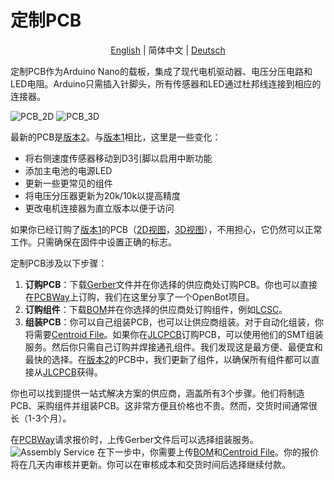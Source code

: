 # 定制PCB

<p align="center">
    <a href="README.md">English</a> |
    <span>简体中文</span> |
    <a href="README.de-DE.md">Deutsch</a>
</p>

定制PCB作为Arduino Nano的载板，集成了现代电机驱动器、电压分压电路和LED电阻。Arduino只需插入针脚头，所有传感器和LED通过杜邦线连接到相应的连接器。

![PCB_2D](../../../docs/images/pcb_2d_v2.png)
![PCB_3D](../../../docs/images/pcb_3d_v2.png)

最新的PCB是[版本2](v2)。与[版本1](v1)相比，这里是一些变化：

- 将右侧速度传感器移动到D3引脚以启用中断功能
- 添加主电池的电源LED
- 更新一些更常见的组件
- 将电压分压器更新为20k/10k以提高精度
- 更改电机连接器为直立版本以便于访问

如果你已经订购了[版本1](v1)的PCB（[2D视图](../../../docs/images/pcb_2d_v1.png)，[3D视图](../../../docs/images/pcb_3d_v1.png)），不用担心，它仍然可以正常工作。只需确保在固件中设置正确的标志。

定制PCB涉及以下步骤：

1) **订购PCB**：下载[Gerber](v2/gerber_v2.zip)文件并在你选择的供应商处订购PCB。你也可以直接在[PCBWay](https://www.pcbway.com/project/shareproject/OpenBot__Turning_Smartphones_into_Robots.html)上订购，我们在这里分享了一个OpenBot项目。
2) **订购组件**：下载[BOM](v2/BOM_v2.csv)并在你选择的供应商处订购组件，例如[LCSC](https://lcsc.com)。
3) **组装PCB**：你可以自己组装PCB，也可以让供应商组装。对于自动化组装，你将需要[Centroid File](v2/centroid_file_v2.csv)。如果你在[JLCPCB](https://jlcpcb.com/)订购PCB，可以使用他们的SMT组装服务。然后你只需自己订购并焊接通孔组件。我们发现这是最方便、最便宜和最快的选择。在[版本2](v2)的PCB中，我们更新了组件，以确保所有组件都可以直接从[JLCPCB](https://jlcpcb.com/)获得。

你也可以找到提供一站式解决方案的供应商，涵盖所有3个步骤。他们将制造PCB、采购组件并组装PCB。这非常方便且价格也不贵。然而，交货时间通常很长（1-3个月）。

在[PCBWay](https://www.pcbway.com/orderonline.aspx)请求报价时，上传Gerber文件后可以选择组装服务。
![Assembly Service](../../../docs/images/assembly_service.jpg)
在下一步中，你需要上传[BOM](v2/BOM_v2.csv)和[Centroid File](v2/centroid_file_v2.csv)。你的报价将在几天内审核并更新。你可以在审核成本和交货时间后选择继续付款。